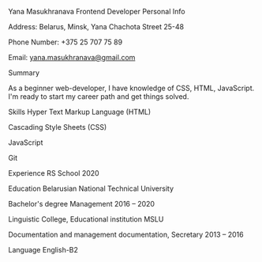 Yana Masukhranava
Frontend Developer
Personal Info

Address: Belarus, Minsk, Yana Chachota Street 25-48

Phone Number: +375 25 707 75 89

Email: yana.masukhranava@gmail.com

Summary

As a beginner web-developer, I have knowledge of CSS, HTML, JavaScript. I'm ready to start my career path and get things solved. 

Skills
Hyper Text Markup Language (HTML) 

Cascading Style Sheets (CSS) 

JavaScript 

Git

Experience
RS School 2020

Education
Belarusian National Technical University

Bachelor's degree Management
2016 – 2020

Linguistic College, Educational institution MSLU

Documentation and management documentation, Secretary
2013 – 2016

Language
English-B2 
